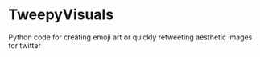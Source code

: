 # TweepyVisuals
Python code for creating emoji art or quickly retweeting aesthetic images for twitter

